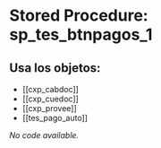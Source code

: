 # Stored Procedure: sp_tes_btnpagos_1

## Usa los objetos:
- [[cxp_cabdoc]]
- [[cxp_cuedoc]]
- [[cxp_provee]]
- [[tes_pago_auto]]

*No code available.*
